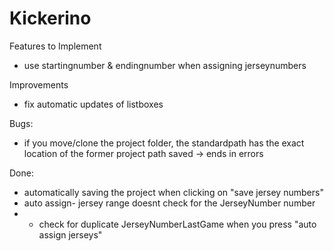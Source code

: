 # Kickerino


Features to Implement
+ use startingnumber & endingnumber when assigning jerseynumbers

Improvements
+ fix automatic updates of listboxes

Bugs:
+ if you move/clone the project folder, the standardpath has the exact location of the former project path saved -> ends in errors

Done:
+ automatically saving the project when clicking on "save jersey numbers"
+ auto assign- jersey range doesnt check for the JerseyNumber number
+ + check for duplicate JerseyNumberLastGame when you press "auto assign jerseys"
